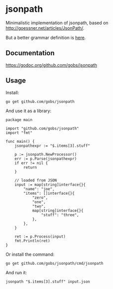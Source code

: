 # jsonpath
Minimalistic implementation of jsonpath, based on http://goessner.net/articles/JsonPath/.

But a better grammar definition is [here](https://info.teradata.com/htmlpubs/DB_TTU_16_00/index.html#page/Teradata_Data_Types/B035-1150-160K/pkq1472240532839.html).

## Documentation

https://godoc.org/github.com/gobs/jsonpath

## Usage

Install:

    go get github.com/gobs/jsonpath
    
And use it as a library:

    package main

    import "github.com/gobs/jsonpath"
    import "fmt"

    func main() {
        jsonpathexpr := "$.items[3].stuff"

        p := jsonpath.NewProcessor()
        err := p.Parse(jsonpathexpr)
        if err != nil {
            return
        }

        // loaded from JSON
        input := map[string]interface{}{
            "name": "joe",
            "items": []interface{}{
                "zero",
                "one",
                "two",
                map[string]interface{}{
                    "stuff": "three",
                },
            },
        }

        ret := p.Process(input)
        fmt.Println(ret)
    }

Or install the command:

    go get github.com/gobs/jsonpath/cmd/jsonpath
    
And run it:

    jsonpath "$.items[3].stuff" input.json
    

